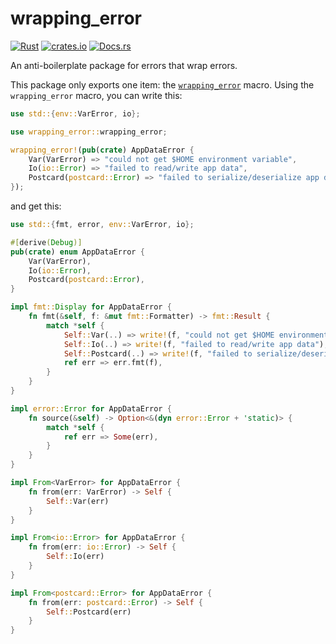# wrapping_error

[![Rust](https://github.com/valentinegb/wrapping_error/actions/workflows/rust.yml/badge.svg)](https://github.com/valentinegb/wrapping_error/actions/workflows/rust.yml)
[![crates.io](https://img.shields.io/crates/v/wrapping_error)](https://crates.io/crates/wrapping_error)
[![Docs.rs](https://img.shields.io/docsrs/wrapping_error/latest?logo=docsdotrs)](https://docs.rs/wrapping_error)

An anti-boilerplate package for errors that wrap errors.

This package only exports one item: the [`wrapping_error`](https://docs.rs/wrapping_error/latest/wrapping_error/macro.wrapping_error.html) macro.
Using the `wrapping_error` macro, you can write this:

```rust
use std::{env::VarError, io};

use wrapping_error::wrapping_error;

wrapping_error!(pub(crate) AppDataError {
    Var(VarError) => "could not get $HOME environment variable",
    Io(io::Error) => "failed to read/write app data",
    Postcard(postcard::Error) => "failed to serialize/deserialize app data",
});
```

and get this:

```rust
use std::{fmt, error, env::VarError, io};

#[derive(Debug)]
pub(crate) enum AppDataError {
    Var(VarError),
    Io(io::Error),
    Postcard(postcard::Error),
}

impl fmt::Display for AppDataError {
    fn fmt(&self, f: &mut fmt::Formatter) -> fmt::Result {
        match *self {
            Self::Var(..) => write!(f, "could not get $HOME environment variable"),
            Self::Io(..) => write!(f, "failed to read/write app data"),
            Self::Postcard(..) => write!(f, "failed to serialize/deserialize app data"),
            ref err => err.fmt(f),
        }
    }
}

impl error::Error for AppDataError {
    fn source(&self) -> Option<&(dyn error::Error + 'static)> {
        match *self {
            ref err => Some(err),
        }
    }
}

impl From<VarError> for AppDataError {
    fn from(err: VarError) -> Self {
        Self::Var(err)
    }
}

impl From<io::Error> for AppDataError {
    fn from(err: io::Error) -> Self {
        Self::Io(err)
    }
}

impl From<postcard::Error> for AppDataError {
    fn from(err: postcard::Error) -> Self {
        Self::Postcard(err)
    }
}
```
